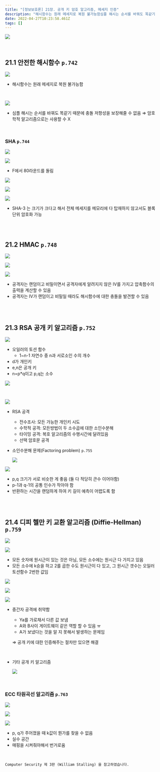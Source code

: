 ```yaml
---
title: "[정보보호론] 21장. 공개 키 암호 알고리즘, 메세지 인증"
description: "해시함수는 원래 메세지로 복원 불가능함심플 해시는 순서를 바꿔도 똑같기 때문에 충돌 저항성을 보장해줄 수 없음 ⇒ 암호학적 알고리즘으로는 사용할 수 XF에서 80라운드를 돌림SHA-3 는 크기가 크다고 해서 전체 메세지를 메모리에 다 탑재하지 않고서도 블록 단위 암호화"
date: 2022-04-27T10:23:58.461Z
tags: []
---
```



![](/images/674828dc-8e9e-4334-9744-e0a139942257-image.png)

<br/>  

## 21.1 안전한 해시함수 `p.742`

![](/images/05e74b2f-5606-4cb0-9eaa-85e86f06079f-image.png)
- 해시함수는 원래 메세지로 복원 불가능함

<br/>

![](/images/5e493979-7376-4ba1-b9d3-7fd36808a4e9-image.png)


- 심플 해시는 순서를 바꿔도 똑같기 때문에 충돌 저항성을 보장해줄 수 없음 ⇒ 암호학적 알고리즘으로는 사용할 수 X

<br/>

### SHA `p.744`

![](/images/8743eee3-15d1-415f-921b-f19aa6290f52-image.png)


![](/images/bf46ad60-9719-4d9c-a5f1-a7f951b2e80f-image.png)
- F에서 80라운드를 돌림


![](/images/b9f212eb-297f-4f1c-8759-afb45133dda1-image.png)


![](/images/2380482d-cc49-4beb-9466-5388caa02383-image.png)


![](/images/796cf435-73b1-4b3e-967e-609253336a46-image.png)


- SHA-3 는 크기가 크다고 해서 전체 메세지를 메모리에 다 탑재하지 않고서도 블록 단위 암호화 가능

<br/>
<br/>

## 21.2 HMAC `p.748`

![](/images/9ec27343-f115-4356-af64-5ac09c776d0f-image.png)


![](/images/0ca7a4fa-0c26-4bac-8f14-e98a7dad16d2-image.png)


![](/images/da528cfb-bc80-402f-a055-ae44818f821c-image.png)


- 공격자는 랜덤이고 비밀이면서 공격자에게 알려지지 않은 IV를 가지고 압축함수의 출력을 계산할 수 있음
- 공격자는 IV가 랜덤이고 비밀일 때라도 해시함수에 대한 충돌을 발견할 수 있음

  
<br/>
<br/>

## 21.3 RSA 공개 키 알고리즘 `p.752`

![](/images/7efc968f-d0c5-44aa-a3a6-84251e179a98-image.png)


- 오일러의 토션 함수
    - 1~n-1 자연수 중 n과 서로소인 수의 개수
- d가 개인키
- e,n은 공개 키
- n=p*q이고 p,q는 소수

![](/images/85756469-1c32-493a-b116-ea8eaeee73c5-image.png)

<br/>

![](/images/740d5a85-e267-4f2a-8de7-461016d00969-image.png)


- RSA 공격
    - 전수조사: 모든 가능한 개인키 시도
    - 수학적 공격: 모든방법이 두 소수곱에 대한 소인수분해
    - 타이밍 공격: 복호 알고리즘의 수행시간에 달려있음
    - 선택 암호문 공격

- 소인수분해 문제(Factoring problem) `p.755`

    ![](/images/e7021401-51f8-404c-8319-848368b67aa1-image.png)


![](/images/175f216f-a82e-4026-b921-96dde99e7240-image.png)


- p,q 크기가 서로 비슷한 게 좋음 (둘 다 적당히 큰수 이어야함)
- p-1과 q-1의 공통 인수가 작아야 함
- 반환하는 시간을 랜덤하게 하여 키 길이 예측이 어렵도록 함

<br/>
<br/>

## 21.4 디피 헬만 키 교환 알고리즘 (Diffie-Hellman) `p.759`

![](/images/7386a3aa-69ff-4e6c-b8f2-a3812a21d5c3-image.png)


![](/images/d27e6ba7-7cc5-48af-be9b-f58175bd13c9-image.png)


- 모든 숫자에 원시근이 있는 것은 아님, 모든 소수에는 원시근 다 가지고 있음
- 모든 소수에 k승을 하고 2를 곱한 수도 원시근이 다 있고, 그 원시근 갯수는 오일러 토션함수 2번한 값임

![](/images/1f127fdd-908c-4ccb-9a73-27575b4f099f-image.png)


![](/images/6f7b3ecd-3305-4cf6-8d3d-98181b201006-image.png)

![](/images/f6b5b72c-ccf9-4dfd-a0b3-67f5f2d7f4d0-image.png)

- 중간자 공격에 취약함
    - Ya를 가로채서 다른 값 보냄
    - A와 B사이 게이트웨이 같은 역할 할 수 있음 ㅠ
    - A가 보냈다는 것을 알 지 못해서 발생하는 문제임
    
    ⇒ 공개 키에 대한 인증해주는 절차만 있으면 해결
    
<br/>

- 기타 공개 키 알고리즘
    
    ![](/images/66825f34-6b48-44fe-a501-07f3930e55da-image.png)

    
<br/>

### ECC 타원곡선 알고리즘 `p.763`

![](/images/5762bbc0-8118-490f-a231-af20c117d2c7-image.png)

![](/images/a2f4bcfa-ec1d-4cc4-8cb2-394eb96274ff-image.png)


![](/images/957cdfa3-ca21-42c5-98f5-1e402361fe61-image.png)


- p, q가 주어졌을 때 k값이 뭔가를 찾을 수 없음
- 실수 공간
- 매핑을 시켜줘야해서 번거로움


<br/>  

```
Computer Security 제 3판 (William Stalling) 을 참고하였습니다.
```